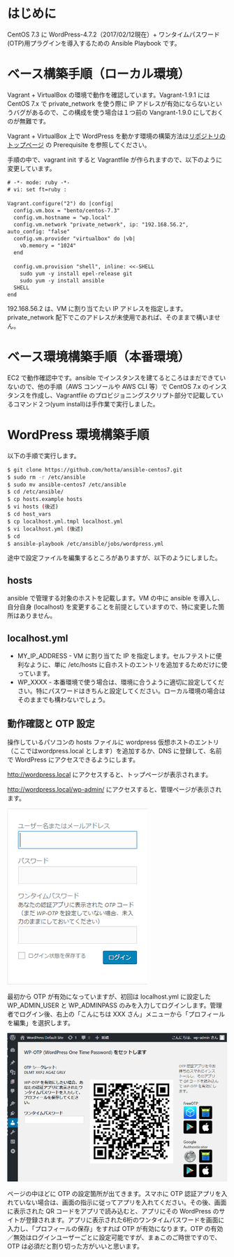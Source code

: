 # はじめに

CentOS 7.3 に WordPress-4.7.2（2017/02/12現在）+ ワンタイムパスワード(OTP)用プラグインを導入するための Ansible Playbook です。

# ベース構築手順（ローカル環境）

Vagrant + VirtualBox の環境で動作を確認しています。Vagrant-1.9.1 には CentOS 7.x で private_network を使う際に IP アドレスが有効にならないというバグがあるので、この構成を使う場合は１つ前の Vangrant-1.9.0 にしておくのが無難です。

Vagrant + VirtualBox 上で WordPress を動かす環境の構築方法は[リポジトリのトップページ](https://github.com/hotta/ansible-centos7) の Prerequisite を参照してください。

手順の中で、vagrant init すると Vagrantfile が作られますので、以下のように変更しています。

```Vagrantfile
# -*- mode: ruby -*-
# vi: set ft=ruby :

Vagrant.configure("2") do |config|
  config.vm.box = "bento/centos-7.3"
  config.vm.hostname = "wp.local"
  config.vm.network "private_network", ip: "192.168.56.2", auto_config: "false"
  config.vm.provider "virtualbox" do |vb|
    vb.memory = "1024"
  end
  
  config.vm.provision "shell", inline: <<-SHELL
    sudo yum -y install epel-release git
    sudo yum -y install ansible
  SHELL
end
```
192.168.56.2 は、VM に割り当てたい IP アドレスを指定します。private_network 配下でこのアドレスが未使用であれば、そのままで構いません。

# ベース環境構築手順（本番環境）

EC2 で動作確認中です。ansible でインスタンスを建てるところはまだできていないので、他の手順（AWS コンソールや AWS CLI 等）で CentOS 7.x のインスタンスを作成し、Vagrantfile のプロビジョニングスクリプト部分で記載しているコマンド２つ(yum install)は手作業で実行しました。

# WordPress 環境構築手順

以下の手順で実行します。

```bash
$ git clone https://github.com/hotta/ansible-centos7.git
$ sudo rm -r /etc/ansible
$ sudo mv ansible-centos7 /etc/ansible
$ cd /etc/ansible/
$ cp hosts.example hosts
$ vi hosts (後述)
$ cd host_vars
$ cp localhost.yml.tmpl localhost.yml
$ vi localhost.yml (後述)
$ cd
$ ansible-playbook /etc/ansible/jobs/wordpress.yml
```

途中で設定ファイルを編集するところがありますが、以下のようにしました。

## hosts

ansible で管理する対象のホストを記載します。VM の中に ansible を導入し、自分自身 (localhost) を変更することを前提としていますので、特に変更した箇所はありません。

## localhost.yml

- MY_IP_ADDRESS - VM に割り当てた IP を指定します。セルフテストに便利なように、単に /etc/hosts に自ホストのエントリを追加するためだけに使っています。
- WP_XXXX - 本番環境で使う場合は、環境に合うように適切に設定してください。特にパスワードはきちんと設定してください。ローカル環境の場合はそのままでも構わないでしょう。

## 動作確認と OTP 設定

操作しているパソコンの hosts ファイルに wordpress 仮想ホストのエントリ（ここではwordpress.local とします）を追加するか、DNS に登録して、名前で WordPress にアクセスできるようにします。

http://wordpress.local にアクセスすると、トップページが表示されます。

http://wordpress.local/wp-admin/ にアクセスすると、管理ページが表示されます。

![Screenshot](https://github.com/hotta/images/blob/master/wp-login.png?raw=true) 

最初から OTP が有効になっていますが、初回は localhost.yml に設定した WP_ADMIN_USER と WP_ADMINPASS のみを入力してログインします。管理者でログイン後、右上の「こんにちは XXX さん」メニューから「プロフィールを編集」を選択します。

![Screenshot](https://github.com/hotta/images/blob/master/wp-otp-set.PNG?raw=true)

ページの中ほどに OTP の設定箇所が出てきます。スマホに OTP 認証アプリを入れていない場合は、画面の指示に従ってアプリを入れてください。その後、画面に表示された QR コードをアプリで読み込むと、アプリにその WordPress のサイトが登録されます。アプリに表示された6桁のワンタイムパスワードを画面に入力し、「プロフィールの保存」をすれば OTP が有効になります。OTP の有効／無効はログインユーザーごとに設定可能ですが、まぁこのご時世ですので、OTP は必須だと割り切った方がいいと思います。
